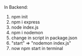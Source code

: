 In Backend:
1) npm init
2) npm i express
3) node index.js
4) npm i nodemon
5) change in script in package.json
6) "start" => "nodemon index.js"
7) now npm start in terminal